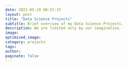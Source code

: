 ```yaml
---
date: 2021-05-29 08:57:37
layout: post
title: "Data Science Projects"
subtitle: Brief overview of my Data Science Projects.
description: We are limited only by our imagination. 
image:
optimized_image:
category: projects
tags:
author:
paginate: false
---
```

